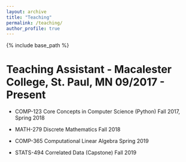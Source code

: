 ```yaml
---
layout: archive
title: "Teaching"
permalink: /teaching/
author_profile: true
---
```


{% include base_path %}

Teaching Assistant - Macalester College, St. Paul, MN	     09/2017 - Present
=====

* COMP-123 Core Concepts in Computer Science (Python)
  Fall 2017, Spring 2018

* MATH-279	Discrete Mathematics
  Fall 2018

* COMP-365	Computational Linear Algebra
  Spring 2019

* STATS-494	Correlated Data (Capstone)
  Fall 2019  

